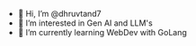 - 👋 Hi, I’m @dhruvtand7
- 👀 I’m interested in Gen AI and LLM's
- 🌱 I’m currently learning WebDev with GoLang


